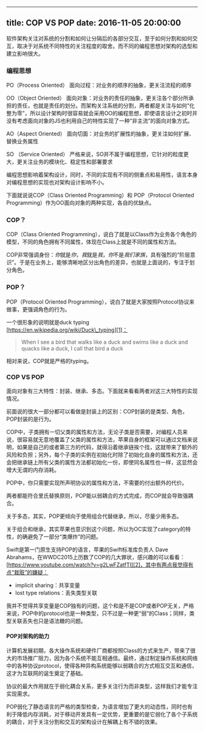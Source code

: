 
---
title: COP VS POP
date: 2016-11-05 20:00:00
---

软件架构关注对系统的分割和如何让分隔后的各部分交互，至于如何分割和如何交互，取决于对系统不同特性的关注程度的取舍。而不同的编程思想对架构的选型和建立影响很大。

### 编程思想

PO（Process Oriented）
面向过程：对业务的顺序的抽象，更关注流程的顺序

OO（Object Oriented）
面向对象：对业务的责任的抽象，更关注各个部分所承担的责任，也就是责任的划分。而架构关注系统的分割，两者都是关注与如何“化整为零”，所以设计架构时很容易就会采用OO的编程思想，即使语言设计之初时并没有考虑面向对象的JS也利用自己的特性实现了一种“非主流”的面向对象方式。

AO（Aspect Oriented）
面向切面：对业务的扩展性的抽象，更关注如何扩展、替换业务属性

SO （Service Oriented）
严格来说，SO并不属于编程思想，它针对的粒度更大，更关注业务的模块化、稳定性和部署要求


编程思想影响着架构设计，同时，不同的实现有不同的侧重点和易用性，语言本身对编程思想的实现也对架构设计影响不小。

下面就说说COP（Class Oriented Programming）和 POP（Protocol Oriented Programming）作为OO面向对象的两种实现，各自的优缺点。

### COP？
COP（Class Oriented Programming），说白了就是以Class作为业务各个角色的模型，不同的角色拥有不同属性，体现在Class上就是不同的属性和方法。

COP非常强调身份：*你*就是*你*，*我*就是*我*，*你*不是*我们家族*，具有强烈的“阶层意识”。于是在业务上，能够清晰地区分出角色的差异，也就是上面说的，专注于划分角色。

### POP？
 POP（Protocol Oriented Programming），说白了就是大家按照Protocol协议来做事，更强调角色的行为。

一个很形象的说明就是duck typing [https://en.wikipedia.org/wiki/Duck\_typing][1]：
> When I see a bird that walks like a duck and swims like a duck and quacks like a duck, I call that bird a duck

相对来说，COP就是严格的typing。

### COP VS POP

面向对象有三大特性：封装、继承、多态。下面就来看看两者对这三大特性的实现情况。

前面说的很大一部分都可以看做是封装上的区别：COP封装的是类型、角色，POP封装的是行为。

COP中，子类拥有一切父类的属性和方法，无论子类是否需要，对编程人员来说，很容易就无意地覆盖了父类的属性和方法，苹果自身的框架可以通过文档来说明，如果是自己的或者第三方的代码，就得沿着继承链挨个找，这就带来了额外的风险和负担；另外，每个子类的实例在初始化时除了初始化自身的属性和方法，还会把继承链上所有父类的属性方法都初始化一份，即使同名属性也一样，这显然会增大无谓的内存消耗。

POP中，你只需要实现所声明协议的属性和方法，不需要的付出额外的代价。

两者都能符合里氏替换原则，POP能以弱耦合的方式完成，而COP就会导致强耦合。

关于多态，其实，POP更倾向于使用组合代替继承，所以，尽量少用多态。

关于组合和继承，其实苹果也意识到这个问题，所以为OC实现了category的特性，的确避免了一部分“类爆炸”的问题。

Swift是第一门原生支持POP的语言，苹果的Swift标准库负责人 Dave Abrahams，在WWDC2015上历数了COP的几大罪状，感兴趣的可以看看：[https://www.youtube.com/watch?v=g2LwFZatfTI][2]，其中有两点我觉得有点“栽赃”的嫌疑：
- implicit sharing：共享变量
- lost type relations：丢失类型关联

我并不觉得共享变量是COP独有的问题，这个和是不是COP或者POP无关，严格来说，POP中的protocol也是一种类型，只不过是一种更“弱”的Class；同样，类型关联丢失也只是语法糖的问题。


#### POP对架构的助力
计算机发展初期，各大操作系统和硬件厂商都按照Class的方式来生产，带来了很大的市场推广阻力，因为各个系统不能互相通信。最终，通过制定操作系统和网络中的各种协议protocol，使得各种异构系统能够以弱耦合的方式相互交互和通信，这才为互联网的诞生奠定了基础。

协议的最大作用就在于弱化耦合关系，更多关注行为而非类型，这样我们才能专注实现需求。

POP弱化了静态语言的严格的类型检查，为语言增加了更大的动态性，同时也有利于降低内存消耗，对于移动开发具有一定优势，更重要的是它弱化了各个子系统的耦合，对于关注分割和交互的架构设计在解耦上有不错的效果。





[1]:	https://en.wikipedia.org/wiki/Duck_typing
[2]:	https://www.youtube.com/watch?v=g2LwFZatfTI